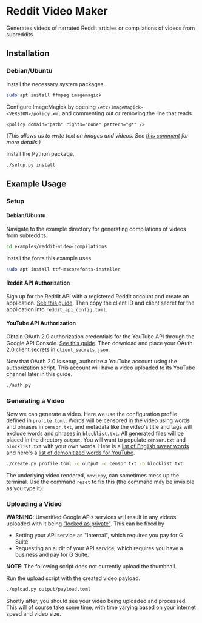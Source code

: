 # Reddit Video Maker

Generates videos of narrated Reddit articles or compilations of videos from subreddits.

## Installation

### Debian/Ubuntu

Install the necessary system packages.

```bash
sudo apt install ffmpeg imagemagick
```

Configure ImageMagick by opening `/etc/ImageMagick-<VERSION>/policy.xml` and commenting out or removing the line that reads
```
<policy domain="path" rights="none" pattern="@*" />
```
*(This allows us to write text on images and videos. See [this comment](https://github.com/Zulko/moviepy/issues/401#issuecomment-278679961) for more details.)*


Install the Python package.
```bash
./setup.py install
```

## Example Usage

### Setup

#### Debian/Ubuntu

Navigate to the example directory for generating compilations of videos from subreddits.

```bash
cd examples/reddit-video-compilations
```

Install the fonts this example uses
```bash
sudo apt install ttf-mscorefonts-installer
```

#### Reddit API Authorization

Sign up for the Reddit API with a registered Reddit account and create an application. [See this guide](https://alpscode.com/blog/how-to-use-reddit-api/). Then copy the client ID and client secret for the application into `reddit_api_config.toml`.

#### YouTube API Authorization

Obtain OAuth 2.0 authorization credentials for the YouTube API through the Google API Console. [See this guide](https://developers.google.com/youtube/registering_an_application). Then download and place your OAuth 2.0 client secrets in `client_secrets.json`.

Now that OAuth 2.0 is setup, authorize a YouTube account using the authorization script. This account will have a video uploaded to its YouTube channel later in this guide.

```bash
./auth.py
```

### Generating a Video

Now we can generate a video. Here we use the configuration profile defined in `profile.toml`. Words will be censored in the video using words and phrases in `censor.txt`, and metadata like the video's title and tags will exclude words and phrases in `blocklist.txt`. All generated files will be placed in the directory `output`. You will want to populate `censor.txt` and `blocklist.txt` with your own words. Here is a [list of English swear words](https://github.com/RobertJGabriel/Google-profanity-words) and here's a [list of demonitized words for YouTube](https://docs.google.com/spreadsheets/d/1ozg1Cnm6SdtM4M5rATkANAi07xAzYWaKL7HKxyvoHzk/edit#gid=674179785).

```bash
./create.py profile.toml -o output -c censor.txt -b blocklist.txt
```

The underlying video rendered, `moviepy`, can sometimes mess up the terminal. Use the command `reset` to fix this (the command may be invisible as you type it).


### Uploading a Video

**WARNING**: Unverified Google APIs services will result in any videos uploaded with it being ["locked as private"](https://support.google.com/youtube/answer/7300965?hl=en). This can be fixed by
 * Setting your API service as "Internal", which requires you pay for G Suite.
 * Requesting an audit of your API service, which requires you have a business and pay for G Suite.

**NOTE**: The following script does not currently upload the thumbnail.

Run the upload script with the created video payload.

```bash
./upload.py output/payload.toml
```

Shortly after, you should see your video being uploaded and processed. This will of course take some time, with time varying based on your internet speed and video size.
